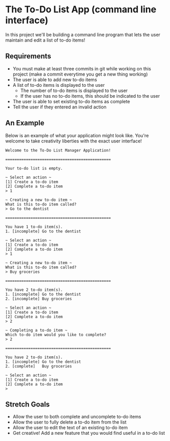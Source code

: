 # The To-Do List App (command line interface)

In this project we'll be building a command line program that lets the user maintain and edit a list of to-do items!

## Requirements

* You must make at least three commits in git while working on this project (make a commit everytime you get a new thing working)
* The user is able to add new to-do items
* A list of to-do items is displayed to the user
  * The number of to-do items is displayed to the user
  * If the user has no to-do items, this should be indicated to the user
* The user is able to set existing to-do items as complete
* Tell the user if they entered an invalid action

## An Example

Below is an example of what your application might look like. You're welcome to take creativity liberties with the exact user interface!

```
Welcome to the To-Do List Manager Application! 

==============================================

Your to-do list is empty.

~ Select an action ~
[1] Create a to-do item
[2] Complete a to-do item
> 1

~ Creating a new to-do item ~
What is this to-do item called?
> Go to the dentist

==============================================

You have 1 to-do item(s).
1. [incomplete] Go to the dentist

~ Select an action ~
[1] Create a to-do item
[2] Complete a to-do item
> 1

~ Creating a new to-do item ~
What is this to-do item called?
> Buy groceries

==============================================

You have 2 to-do item(s).
1. [incomplete] Go to the dentist
2. [incomplete] Buy groceries

~ Select an action ~
[1] Create a to-do item
[2] Complete a to-do item
> 2

~ Completing a to-do item ~
Which to-do item would you like to complete?
> 2

==============================================

You have 2 to-do item(s).
1. [incomplete] Go to the dentist
2. [complete]   Buy groceries

~ Select an action ~
[1] Create a to-do item
[2] Complete a to-do item
>
```

## Stretch Goals

* Allow the user to both complete and uncomplete to-do items
* Allow the user to fully delete a to-do item from the list
* Allow the user to edit the text of an existing to-do item
* Get creative! Add a new feature that you would find useful in a to-do list
